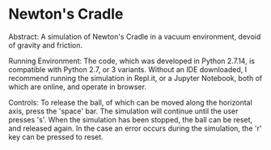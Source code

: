 # Newton's Cradle
Abstract:
A simulation of Newton's Cradle in a vacuum environment, devoid of gravity and friction.

Running Environment:
The code, which was developed in Python 2.7.14, is compatible with Python 2.7, or 3 variants. Without an IDE downloaded, I recommend running the simulation in Repl.it, or a Jupyter Notebook, both of which are online, and operate in browser. 

Controls: 
To release the ball, of which can be moved along the horizontal axis, press the 'space' bar. 
The simulation will continue until the user presses 's'. When the simulation has been stopped, the ball can be reset, and released again.
In the case an error occurs during the simulation, the 'r' key can be pressed to reset.
